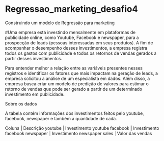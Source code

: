 # Regressao_marketing_desafio4
Construindo um modelo de Regressão para marketing

#Uma empresa está investindo mensalmente em plataformas de publicidade online,
como Youtube, Facebook e newspaper, para a prospecção de leads (pessoas
interessadas em seus produtos). A fim de acompanhar o desempenho desses
investimentos, a empresa registra todos os gastos com publicidade e todos os retornos
de vendas gerados a partir desses investimentos.

Para entender melhor a relação entre as variáveis presentes nesses registros e
identificar os fatores que mais impactam na geração de leads, a empresa solicitou a
análise de um especialista em dados. Além disso, a empresa busca criar um
modelo de predição de valores para estimar o retorno de vendas que pode ser gerado
a partir de um determinado investimento em publicidade.

Sobre os dados

A tabela contém informações dos investimentos feitos pelo youtube, facebook,
newspaper e também a quantidade de cada.

Coluna | Descrição
youtube | Investimento youtube
facebook | Investimento facebook
newspaper | Investimento newspaper
sales | Valor das vendas

